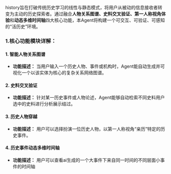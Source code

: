 
history旨在打破传统历史学习的线性与静态模式，将用户从被动的信息接收者转变为主动的历史探索者。通过融合**人物关系图谱、史料交叉验证、第一人称视角体验**和**动态多维时间轴**四大核心功能，本Agent将构建一个可交互、可验证、可感知的“活历史”环境。

### **1.核心功能模块详解：**

#### **1. 智能人物关系图谱**

- **功能描述：** 当用户输入一个历史人物、事件或机构时，Agent能自动生成并可视化一个以该实体为核心的复杂关系网络图谱。

#### **2. 史料交叉验证** 

- **功能描述：** 针对某一历史事件或人物论述，Agent能够自动检索不同史料用户选中的史料进行分析展示结过。

#### **3. 历史人物穿越**

- **功能描述：** 用户可以选择扮演一位历史人物，以第一人称视角“亲历”特定的历史事件。
#### **4. 历史事件动态多维时间轴**

- **功能描述：** 用户可以查看ai生成的一个大事件下来自同一时间的不同层面小事件的时间轴

